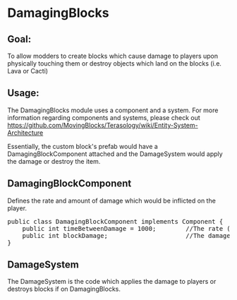 # DamagingBlocks

## Goal: 
To allow modders to create blocks which cause damage to players upon physically touching them or destroy objects which land on the blocks (i.e. Lava or Cacti)

## Usage:

The DamagingBlocks module uses a component and a system. For more information regarding components and systems, please check out https://github.com/MovingBlocks/Terasology/wiki/Entity-System-Architecture

Essentially, the custom block's prefab would have a DamagingBlockComponent attached and the DamageSystem would apply the damage or destroy the item.

## DamagingBlockComponent

Defines the rate and amount of damage which would be inflicted on the player.

<pre>
public class DamagingBlockComponent implements Component<DamagingBlockComponent> {
    public int timeBetweenDamage = 1000;        //The rate (value in milliseconds) at which the damage is inflicted
    public int blockDamage;                     //The damage the block inflicts to the player
}
</pre>

## DamageSystem

The DamageSystem is the code which applies the damage to players or destroys blocks if on DamagingBlocks.
